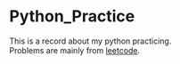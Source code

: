 # Python_Practice
This is a record about my python practicing.<br>
Problems are mainly from [leetcode](https://leetcode.com/).
